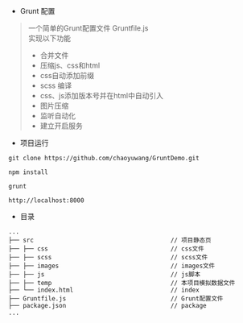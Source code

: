 * Grunt 配置
> 一个简单的Grunt配置文件 Gruntfile.js   
> 实现以下功能 
> * 合并文件 
> * 压缩js、css和html 
> * css自动添加前缀 
> * scss 编译 
> * css、js添加版本号并在html中自动引入 
> * 图片压缩 
> * 监听自动化 
> * 建立开启服务 

* 项目运行
```
git clone https://github.com/chaoyuwang/GruntDemo.git

npm install

grunt

http://localhost:8000
```

* 目录

```
...
├── src                                      // 项目静态页
├── ├── css                                  // css文件
├── ├── scss                                 // scss文件
├── ├── images                               // images文件
├── ├── js                                   // js脚本
├── ├── temp                                 // 本项目模拟数据文件
├── └── index.html                           // index
├── Gruntfile.js                             // Grunt配置文件
├── package.json                             // package
...
```